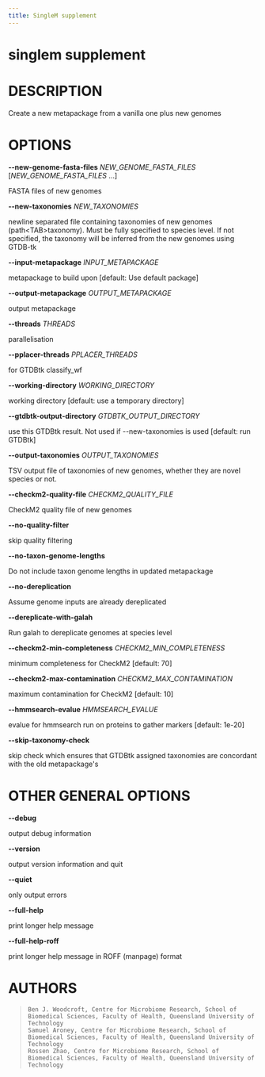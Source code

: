 ```yaml
---
title: SingleM supplement
---
```

# singlem supplement

DESCRIPTION
===========

Create a new metapackage from a vanilla one plus new genomes

OPTIONS
=======

**\--new-genome-fasta-files** *NEW_GENOME_FASTA_FILES* [*NEW_GENOME_FASTA_FILES* \...]

  FASTA files of new genomes

**\--new-taxonomies** *NEW_TAXONOMIES*

  newline separated file containing taxonomies of new genomes
    (path\<TAB\>taxonomy). Must be fully specified to species level. If
    not specified, the taxonomy will be inferred from the new genomes
    using GTDB-tk

**\--input-metapackage** *INPUT_METAPACKAGE*

  metapackage to build upon [default: Use default package]

**\--output-metapackage** *OUTPUT_METAPACKAGE*

  output metapackage

**\--threads** *THREADS*

  parallelisation

**\--pplacer-threads** *PPLACER_THREADS*

  for GTDBtk classify_wf

**\--working-directory** *WORKING_DIRECTORY*

  working directory [default: use a temporary directory]

**\--gtdbtk-output-directory** *GTDBTK_OUTPUT_DIRECTORY*

  use this GTDBtk result. Not used if \--new-taxonomies is used
    [default: run GTDBtk]

**\--output-taxonomies** *OUTPUT_TAXONOMIES*

  TSV output file of taxonomies of new genomes, whether they are novel
    species or not.

**\--checkm2-quality-file** *CHECKM2_QUALITY_FILE*

  CheckM2 quality file of new genomes

**\--no-quality-filter**

  skip quality filtering

**\--no-taxon-genome-lengths**

  Do not include taxon genome lengths in updated metapackage

**\--no-dereplication**

  Assume genome inputs are already dereplicated

**\--dereplicate-with-galah**

  Run galah to dereplicate genomes at species level

**\--checkm2-min-completeness** *CHECKM2_MIN_COMPLETENESS*

  minimum completeness for CheckM2 [default: 70]

**\--checkm2-max-contamination** *CHECKM2_MAX_CONTAMINATION*

  maximum contamination for CheckM2 [default: 10]

**\--hmmsearch-evalue** *HMMSEARCH_EVALUE*

  evalue for hmmsearch run on proteins to gather markers [default:
    1e-20]

**\--skip-taxonomy-check**

  skip check which ensures that GTDBtk assigned taxonomies are
    concordant with the old metapackage\'s

OTHER GENERAL OPTIONS
=====================

**\--debug**

  output debug information

**\--version**

  output version information and quit

**\--quiet**

  only output errors

**\--full-help**

  print longer help message

**\--full-help-roff**

  print longer help message in ROFF (manpage) format

AUTHORS
=======

>     Ben J. Woodcroft, Centre for Microbiome Research, School of Biomedical Sciences, Faculty of Health, Queensland University of Technology
>     Samuel Aroney, Centre for Microbiome Research, School of Biomedical Sciences, Faculty of Health, Queensland University of Technology
>     Rossen Zhao, Centre for Microbiome Research, School of Biomedical Sciences, Faculty of Health, Queensland University of Technology
